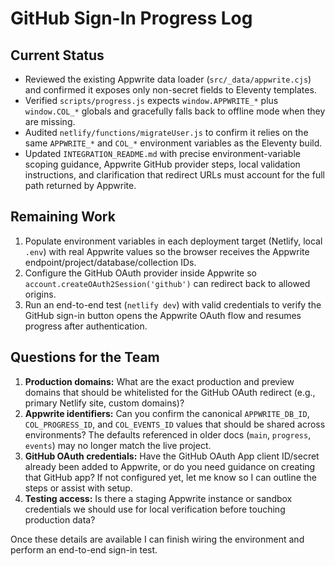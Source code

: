 # GitHub Sign-In Progress Log

## Current Status
- Reviewed the existing Appwrite data loader (`src/_data/appwrite.cjs`) and confirmed it exposes only non-secret fields to Eleventy templates.
- Verified `scripts/progress.js` expects `window.APPWRITE_*` plus `window.COL_*` globals and gracefully falls back to offline mode when they are missing.
- Audited `netlify/functions/migrateUser.js` to confirm it relies on the same `APPWRITE_*` and `COL_*` environment variables as the Eleventy build.
- Updated `INTEGRATION_README.md` with precise environment-variable scoping guidance, Appwrite GitHub provider steps, local validation instructions, and clarification that redirect URLs must account for the full path returned by Appwrite.

## Remaining Work
1. Populate environment variables in each deployment target (Netlify, local `.env`) with real Appwrite values so the browser receives the Appwrite endpoint/project/database/collection IDs.
2. Configure the GitHub OAuth provider inside Appwrite so `account.createOAuth2Session('github')` can redirect back to allowed origins.
3. Run an end-to-end test (`netlify dev`) with valid credentials to verify the GitHub sign-in button opens the Appwrite OAuth flow and resumes progress after authentication.

## Questions for the Team
1. **Production domains:** What are the exact production and preview domains that should be whitelisted for the GitHub OAuth redirect (e.g., primary Netlify site, custom domains)?
2. **Appwrite identifiers:** Can you confirm the canonical `APPWRITE_DB_ID`, `COL_PROGRESS_ID`, and `COL_EVENTS_ID` values that should be shared across environments? The defaults referenced in older docs (`main`, `progress`, `events`) may no longer match the live project.
3. **GitHub OAuth credentials:** Have the GitHub OAuth App client ID/secret already been added to Appwrite, or do you need guidance on creating that GitHub app? If not configured yet, let me know so I can outline the steps or assist with setup.
4. **Testing access:** Is there a staging Appwrite instance or sandbox credentials we should use for local verification before touching production data?

Once these details are available I can finish wiring the environment and perform an end-to-end sign-in test.
